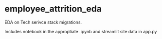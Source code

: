 # employee_attrition_eda

EDA on Tech serivce stack migrations.

Includes notebook in the approptiate .ipynb and streamlit site data in app.py 